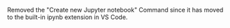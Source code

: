 Removed the "Create new Jupyter notebook" Command since it has moved to the built-in ipynb extension in VS Code.

